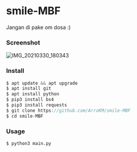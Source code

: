 # smile-MBF

Jangan di pake om dosa :)

<h3>Screenshot</h3>

![IMG_20210330_180343](https://user-images.githubusercontent.com/46747652/112979273-8b133580-9182-11eb-970d-e856edb5536d.jpg)

<h3>Install</h3>

```java
$ apt update && apt upgrade
$ apt install git
$ apt install python
$ pip3 install bs4
$ pip3 install requests
$ git clone https://github.com/ArroKM/smile-MBF
$ cd smile-MBF
```

<h3>Usage</h3>

```
$ python3 main.py
```
